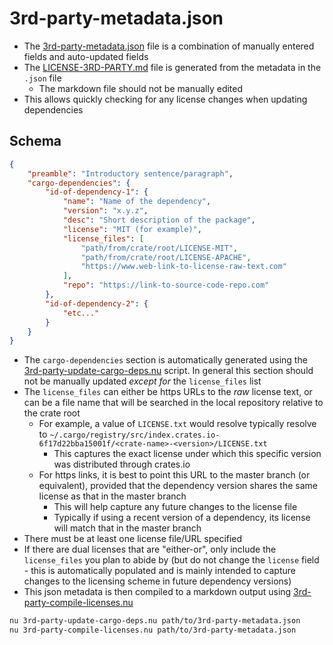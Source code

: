 # 3rd-party-metadata.json
- The [3rd-party-metadata.json](./3rd-party-metadata.json) file is a combination of manually entered fields and auto-updated fields
- The [LICENSE-3RD-PARTY.md](../LICENSE-3RD-PARTY.md) file is generated from the metadata in the `.json` file
    - The markdown file should not be manually edited
- This allows quickly checking for any license changes when updating dependencies

## Schema
``` json
{
    "preamble": "Introductory sentence/paragraph",
    "cargo-dependencies": {
        "id-of-dependency-1": {
            "name": "Name of the dependency",
            "version": "x.y.z",
            "desc": "Short description of the package",
            "license": "MIT (for example)",
            "license_files": [
                "path/from/crate/root/LICENSE-MIT",
                "path/from/crate/root/LICENSE-APACHE",
                "https://www.web-link-to-license-raw-text.com"
            ],
            "repo": "https://link-to-source-code-repo.com"
        },
        "id-of-dependency-2": {
            "etc..."
        }
    }
}
```
- The `cargo-dependencies` section is automatically generated using the [3rd-party-update-cargo-deps.nu](./utils/3rd-party-update-cargo-deps.nu) script. In general this section should not be manually updated *except for* the `license_files` list
- The `license_files` can either be https URLs to the *raw* license text, or can be a file name that will be searched in the local repository relative to the crate root
    - For example, a value of `LICENSE.txt` would resolve typically resolve to `~/.cargo/registry/src/index.crates.io-6f17d22bba15001f/<crate-name>-<version>/LICENSE.txt`
        - This captures the exact license under which this specific version was distributed through crates.io
    - For https links, it is best to point this URL to the master branch (or equivalent), provided that the dependency version shares the same license as that in the master branch
        - This will help capture any future changes to the license file
        - Typically if using a recent version of a dependency, its license will match that in the master branch
- There must be at least one license file/URL specified
- If there are dual licenses that are "either-or", only include the `license_files` you plan to abide by (but do not change the `license` field - this is automatically populated and is mainly intended to capture changes to the licensing scheme in future dependency versions)
- This json metadata is then compiled to a markdown output using [3rd-party-compile-licenses.nu](./utils/3rd-party-compile-licenses.nu)

``` bash
nu 3rd-party-update-cargo-deps.nu path/to/3rd-party-metadata.json
nu 3rd-party-compile-licenses.nu path/to/3rd-party-metadata.json
```
